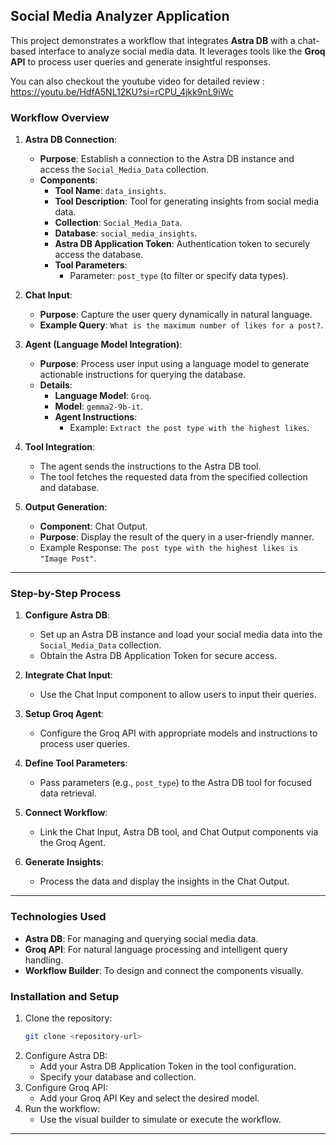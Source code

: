 ## Social Media Analyzer Application 

This project demonstrates a workflow that integrates **Astra DB** with a chat-based interface to analyze social media data. It leverages tools like the **Groq API** to process user queries and generate insightful responses.<br/>   
 
 
You can also checkout the youtube video for detailed review  : https://youtu.be/HdfA5NL12KU?si=rCPU_4jkk9nL9iWc
<br/>   
### Workflow Overview   
   
1. **Astra DB Connection**:
    - **Purpose**: Establish a connection to the Astra DB instance and access the `Social_Media_Data` collection. 
    - **Components**:   
        - **Tool Name**: `data_insights`. 
        - **Tool Description**: Tool for generating insights from social media data. 
        - **Collection**: `Social_Media_Data`.  
        - **Database**: `social_media_insights`.
        - **Astra DB Application Token**: Authentication token to securely access the database. 
        - **Tool Parameters**:
            - Parameter: `post_type` (to filter or specify data types).
 
2. **Chat Input**: 
    - **Purpose**: Capture the user query dynamically in natural language. 
    - **Example Query**: `What is the maximum number of likes for a post?`.  

3. **Agent (Language Model Integration)**:
    - **Purpose**: Process user input using a language model to generate actionable instructions for querying the database.
    - **Details**:
        - **Language Model**: `Groq`.
        - **Model**: `gemma2-9b-it`. 
        - **Agent Instructions**:
            - Example: `Extract the post type with the highest likes`.

4. **Tool Integration**: 
    - The agent sends the instructions to the Astra DB tool.  
    - The tool fetches the requested data from the specified collection and database.

5. **Output Generation**:
    - **Component**: Chat Output.
    - **Purpose**: Display the result of the query in a user-friendly manner.
    - Example Response: `The post type with the highest likes is "Image Post"`.

---

### Step-by-Step Process

1. **Configure Astra DB**:
   - Set up an Astra DB instance and load your social media data into the `Social_Media_Data` collection.
   - Obtain the Astra DB Application Token for secure access.

2. **Integrate Chat Input**:
   - Use the Chat Input component to allow users to input their queries.

3. **Setup Groq Agent**:
   - Configure the Groq API with appropriate models and instructions to process user queries.

4. **Define Tool Parameters**:
   - Pass parameters (e.g., `post_type`) to the Astra DB tool for focused data retrieval.

5. **Connect Workflow**:
   - Link the Chat Input, Astra DB tool, and Chat Output components via the Groq Agent.

6. **Generate Insights**:
   - Process the data and display the insights in the Chat Output.

---

### Technologies Used

- **Astra DB**: For managing and querying social media data.
- **Groq API**: For natural language processing and intelligent query handling.
- **Workflow Builder**: To design and connect the components visually.

### Installation and Setup

1. Clone the repository:
   ```bash
   git clone <repository-url>
   ```
2. Configure Astra DB:
   - Add your Astra DB Application Token in the tool configuration.
   - Specify your database and collection.
3. Configure Groq API:
   - Add your Groq API Key and select the desired model.
4. Run the workflow:
   - Use the visual builder to simulate or execute the workflow.

---

